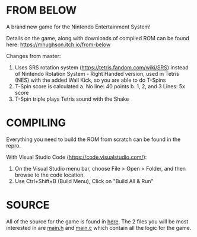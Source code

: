 # FROM BELOW

A brand new game for the Nintendo Entertainment System!

Details on the game, along with downloads of compiled ROM can be found here: https://mhughson.itch.io/from-below

Changes from master:
1. Uses SRS rotation system (https://tetris.fandom.com/wiki/SRS) instead of Nintendo Rotation System - Right Handed version, used in Tetris (NES) with the added Wall Kick, so you are able to do T-Spins
2. T-Spin score is calculated
    a. No line: 40 points
    b. 1, 2, and 3 Lines: 5x score
3. T-Spin triple plays Tetris sound with the Shake 

# COMPILING

Everything you need to build the ROM from scratch can be found in the repro.

With Visual Studio Code (https://code.visualstudio.com/):
1. On the Visual Studio menu bar, choose File > Open > Folder, and then browse to the code location.
2. Use Ctrl+Shift+B (Build Menu), Click on "Build All & Run"

# SOURCE

All of the source for the game is found in [here](game/). The 2 files you will be most interested in are [main.h](game/main.h) and [main.c](game/main.c) which contain all the logic for the game.
